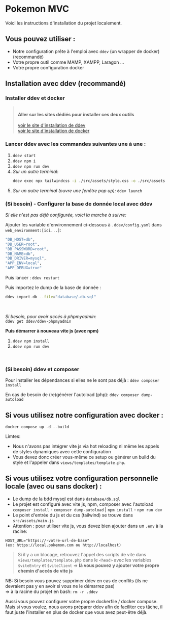 # Pokemon MVC

Voici les instructions d'installation du projet localement.

## Vous pouvez utiliser : 
- Notre configuration prête à l'emploi avec `ddev` (un wrapper de docker) (recommandé)
- Votre propre outil comme MAMP, XAMPP, Laragon ... 
- Votre propre configuration docker

## Installation avec ddev (recommandé)

### Installer ddev et docker

> <br>**Aller sur les sites dédiés pour installer ces deux outils** <br><br>
> [voir le site d'installation de ddev](https://ddev.readthedocs.io/en/stable/)<br>
> [voir le site d'installation de docker](https://www.docker.com/)

### Lancer ddev avec les commandes suivantes une à une :
1. `ddev start`<br>
2. `ddev npm i`<br>
3. `ddev npm run dev`<br>
4. *Sur un autre terminal*:<br>
    ```sh
    ddev exec npx tailwindcss -i ./src/assets/style.css -o ./src/assets/output.css --watch
    ```
4. *Sur un autre terminal (ouvre une fenêtre pop up):*
`ddev launch`<br>

### (Si besoin) - Configurer la base de donnée local avec ddev

*Si elle n'est pas déjà configurée, voici la marche à suivre:*

Ajouter les variable d'environnement ci-dessous à `.ddev/config.yaml` dans <br>`web_environment:[ici...]`:
```sh
"DB_HOST=db",
"DB_USER=root",
"DB_PASSWORD=root",
"DB_NAME=db",
"DB_DRIVER=mysql",
"APP_ENV=local",
"APP_DEBUG=true"
```

Puis lancer : `ddev restart`

Puis importez le dump de la base de donnée :<br>
```bash
ddev import-db --file="database/.db.sql"
```
<br>

*Si besoin, pour avoir accés à phpmyadmin:* <br>
`ddev get ddev/ddev-phpmyadmin`

**Puis démarrer à nouveau vite js (avec npm)**
1. `ddev npm install`
2. `ddev npm run dev`
<br>

### (Si besoin) ddev et composer
Pour installer les dépendances si elles ne le sont pas déjà : 
`ddev composer install`

En cas de besoin de (re)générer l'autoload (php): `ddev composer dump-autoload`

## Si vous utilisez notre configuration avec docker :
```
docker compose up -d --build
```

Limtes:
- Nous n'avons pas intégrer vite js via hot reloading ni même les appels de styles dynamiques avec cette configuration
- Vous devez donc créer vous-même ce setup ou générer un build du style et l'appeler dans `views/templates/template.php`.

## Si vous utilisez votre configuration personnelle locale (avec ou sans docker) :
- Le dump de la bdd mysql est dans `database/db.sql`
- Le projet est configuré avec vite js, npm, composer avec l'autoload <br>
`composer install` - `composer dump-autoload` | `npm install` - `npm run dev`
- Le point d'entrée du js et du css (tailwind) se trouve dans `src/assets/main.js`
- Attention : pour utiliser vite js, vous devez bien ajouter dans un `.env` à la racine:<br> 
```
HOST_URL="https://-votre-url-de-base" 
(ex: https://local.pokemon.com ou http://localhost)
````

> Si il y a un blocage, retrouvez l'appel des scripts de vite dans `views/templates/template.php` dans le `<head>` avec les variables `$viteEntry` et `$viteClient` => **là vous pouvez y ajouter votre propre chemin d'accés de vite js**

NB: Si besoin vous pouvez supprimer ddev en cas de conflits (ils ne devraient pas y en avoir si vous ne le démarrez pas)<br> 
=> à la racine du projet en bash: `rm -r .ddev`

Aussi vous pouvez configurer votre propre dockerfile / docker compose. Mais si vous voulez, nous avons préparer ddev afin de faciliter ces tâche, il faut juste l'installer en plus de docker que vous avez peut-être déjà.
